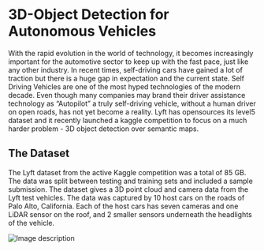 # 3D-Object Detection for Autonomous Vehicles 

With the rapid evolution in the world of technology, it becomes increasingly important for the automotive sector to keep up with the fast pace, just like any other industry. In recent times, self-driving cars have gained a lot of traction but there is a huge gap in expectation and the current state. Self Driving Vehicles are one of the most hyped technologies of the modern decade. Even though many companies may brand their driver assistance technology as “Autopilot” a truly self-driving vehicle, without a human driver on open roads, has not yet become a reality. Lyft has opensources its level5 dataset and it recently launched a kaggle competition to focus on a much harder problem - 3D object detection over semantic maps. 

## The Dataset
The Lyft dataset from the active Kaggle competition was a total of 85 GB. The data was split between testing and training sets and included a sample submission. The dataset gives a 3D point cloud and camera data from the Lyft test vehicles. The data was captured by 10 host cars on the roads of Palo Alto, California. Each of the host cars has seven cameras and one LiDAR sensor on the roof, and 2 smaller sensors underneath the headlights of the vehicle.

![Image description](https://www.google.com/url?sa=i&source=images&cd=&ved=2ahUKEwjN7qXFq8rmAhUBWq0KHSKyCDEQjRx6BAgBEAQ&url=https%3A%2F%2Fwww.autonews.com%2Fmobility-report%2Fipo-road-show-lyft-executives-look-lower-insurance-costs&psig=AOvVaw2Tiolu-LtuBxLwwRhff_3H&ust=1577141352920897)

